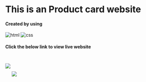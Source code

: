 
 <h1>This is an Product card website</h1>
 <h4>Created by using </h4>
 <p>
 <img alt="html" src="https://img.shields.io/badge/HTML5-E34F26?style=for-the-badge&logo=html5&logoColor=white" style="display:inline;"> <img alt="css" src="https://img.shields.io/badge/CSS3-1572B6?style=for-the-badge&logo=css3&logoColor=white" >

</p>
<h4>Click the below link to view live website</h4>

<a href='https://www.linkpicture.com/view.php?img=LPic6400b2627ff0b2145310308'><img align="center" src='https://www.linkpicture.com/q/editor-1s-47px.gif' type='image'></a> <a href="https://sivakumarkalluri.github.io/Product-Card-Project/" target="blank"><img align="center" src="https://img.shields.io/badge/Link-https%3A%2F%2Fsivakumarkalluri.github.io%2FProduct--Card--Project%2F-blue" style="margin-top:50px;"> </a>
